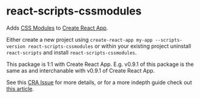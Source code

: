 # react-scripts-cssmodules

Adds [CSS Modules](https://github.com/css-modules/css-modules) to [Create React App](https://github.com/facebookincubator/create-react-app).

Either create a new project using
`create-react-app my-app --scripts-version react-scripts-cssmodules`
or within your existing project uninstall `react-scripts` and install `react-scripts-cssmodules`.

This package is 1:1 with Create React App. E.g. v0.9.1 of this package is the same as and interchanable with v0.9.1 of Create React App.

See this [CRA Issue](https://github.com/facebookincubator/create-react-app/issues/682) for more details, or for a more indepth guide check out [this article](https://medium.com/@shubheksha/tweaking-configuration-for-react-scripts-in-create-react-app-d91e9d03a42f).
